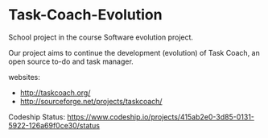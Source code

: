 Task-Coach-Evolution
====================

School project in the course Software evolution project.


Our project aims to continue the development (evolution) of Task Coach, an open source to-do and task manager.

websites: 
* http://taskcoach.org/
* http://sourceforge.net/projects/taskcoach/

Codeship Status:
https://www.codeship.io/projects/415ab2e0-3d85-0131-5922-126a69f0ce30/status




